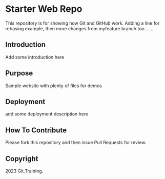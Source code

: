 # Starter Web Repo

This repository is for showing how Git and GitHub work. Adding a line for rebasing example, then more changes from myfeature branch too.......

## Introduction

Add some introduction here

## Purpose

Sample website with plenty of files for demos

## Deployment

add some deployment description here

## How To Contribute

Please fork this repository and then issue Pull Requests for review.

## Copyright

2023 Git.Training.